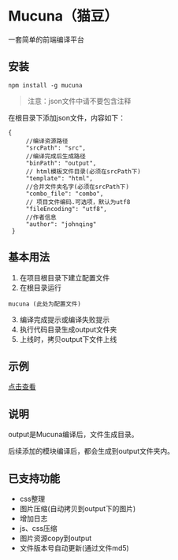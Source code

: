 Mucuna（猫豆）
======
一套简单的前端编译平台

## 安装

```
npm install -g mucuna
```
> 注意：json文件中请不要包含注释

在根目录下添加json文件，内容如下：
```
{
     //编译资源路径
     "srcPath": "src",
     //编译完成后生成路径
     "binPath": "output",
     // html模板文件目录(必须在srcPath下)
     "template": "html",
     //合并文件夹名字(必须在srcPath下)
     "combo_file": "combo",
     // 项目文件编码.可选项，默认为utf8
     "fileEncoding": "utf8",
     //作者信息
     "author": "johnqing"
 }
```

## 基本用法

1. 在项目根目录下建立配置文件
2. 在根目录运行
```
mucuna (此处为配置文件)
```
3. 编译完成提示或编译失败提示
4. 执行代码目录生成output文件夹
5. 上线时，拷贝output下文件上线

## 示例

[点击查看](https://github.com/Johnqing/mucunaExample)

## 说明

output是Mucuna编译后，文件生成目录。

后续添加的模块编译后，都会生成到output文件夹内。

## 已支持功能
+ css整理
+ 图片压缩(自动拷贝到output下的图片)
+ 增加日志
+ js、css压缩
+ 图片资源copy到output
+ 文件版本号自动更新(通过文件md5)